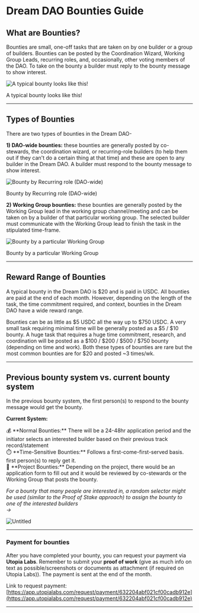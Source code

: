 # Dream DAO Bounties Guide

## What are Bounties?

Bounties are small, one-off tasks that are taken on by one builder or a group of builders. Bounties can be posted by the Coordination Wizard, Working Group Leads, recurring roles, and, occasionally, other voting members of the DAO. To take on the bounty a builder must reply to the bounty message to show interest.

![A typical bounty looks like this!](Dream%20DAO%20Bounties%20Guide%2040027f7e667f4faaa5db1a26fd6fb1d3/Untitled.png)

A typical bounty looks like this!

---

## Types of Bounties

There are two types of bounties in the Dream DAO-

**1) DAO-wide bounties:** 
these bounties are generally posted by co-stewards, the coordination wizard, or recurring-role builders (to help them out if they can't do a certain thing at that time) and these are open to any builder in the Dream DAO. A builder must respond to the bounty message to show interest.

![Bounty by Recurring role (DAO-wide)](Dream%20DAO%20Bounties%20Guide%2040027f7e667f4faaa5db1a26fd6fb1d3/Untitled%201.png)

Bounty by Recurring role (DAO-wide)

**2) Working Group bounties:** 
these bounties are generally posted by the Working Group lead in the working group channel/meeting and can be taken on by a builder of that particular working group. The selected builder must communicate with the Working Group lead to finish the task in the stipulated time-frame.

![Bounty by a particular Working Group ](Dream%20DAO%20Bounties%20Guide%2040027f7e667f4faaa5db1a26fd6fb1d3/Untitled%202.png)

Bounty by a particular Working Group 

---

## Reward Range of Bounties

A typical bounty in the Dream DAO is $20 and is paid in USDC. All bounties are paid at the end of each month. However, depending on the length of the task, the time commitment required, and context, bounties in the Dream DAO have a wide reward range.

Bounties can be as little as $5 USDC all the way up to $750 USDC. A very small task requiring minimal time will be generally posted as a $5 / $10 bounty. A huge task that requires a huge time commitment, research, and coordination will be posted as a $100 / $200 / $500 / $750 bounty (depending on time and work). Both these types of bounties are rare but the most common bounties are for $20 and posted ~3 times/wk.   

---

## Previous bounty system vs. current bounty system

In the previous bounty system, the first person(s) to respond to the bounty message would get the bounty. 

**Current System:**

<aside>
💰 **Normal Bounties:** 
There will be a 24-48hr application period and the initiator selects an interested builder based on their previous track record/statement

</aside>

<aside>
⏱️ **Time-Sensitive Bounties:** Follows a first-come-first-served basis. first person(s) to reply get it.

</aside>

<aside>
💼 **Project Bounties:** Depending on the project, there would be an application form to fill out and it would be reviewed by co-stewards or the Working Group that posts the bounty.

</aside>

*For a bounty that many people are interested in, a random selector might be used (similar to the Proof of Stake approach) to assign the bounty to one of the interested builders         
                                →* 

![Untitled](Dream%20DAO%20Bounties%20Guide%2040027f7e667f4faaa5db1a26fd6fb1d3/Untitled%203.png)

---

### Payment for bounties

After you have completed your bounty, you can request your payment via **Utopia Labs**. Remember to submit your **proof of work** (give as much info on text as possible/screenshots or documents as attachment (if required on Utopia Labs)). 
The payment is sent at the end of the month. 

Link to request payment: [https://app.utopialabs.com/request/payment/632204abf021cf00cadb912e](https://app.utopialabs.com/request/payment/632204abf021cf00cadb912e)

---